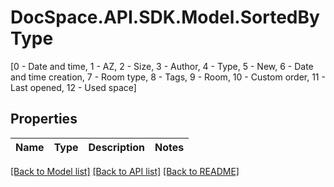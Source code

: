 # DocSpace.API.SDK.Model.SortedByType
[0 - Date and time, 1 - AZ, 2 - Size, 3 - Author, 4 - Type, 5 - New, 6 - Date and time creation, 7 - Room type, 8 - Tags, 9 - Room, 10 - Custom order, 11 - Last opened, 12 - Used space]

## Properties

Name | Type | Description | Notes
------------ | ------------- | ------------- | -------------

[[Back to Model list]](../README.md#documentation-for-models) [[Back to API list]](../README.md#documentation-for-api-endpoints) [[Back to README]](../README.md)

